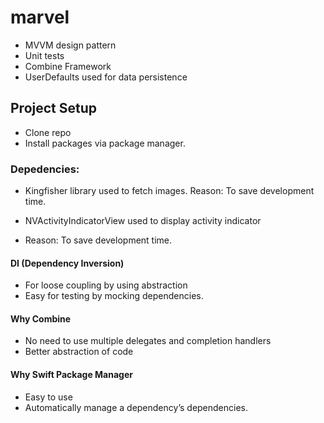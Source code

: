 # marvel

- MVVM design pattern
- Unit tests
- Combine Framework
- UserDefaults used for data persistence

## Project Setup
- Clone repo
- Install packages via package manager.


### Depedencies:
- Kingfisher library used to fetch images. 
Reason: To save development time.

- NVActivityIndicatorView used to display activity indicator
- Reason: To save development time.

#### DI (Dependency Inversion)
- For loose coupling by using abstraction
- Easy for testing by mocking dependencies.

#### Why Combine
- No need to use multiple delegates and completion handlers
- Better abstraction of code

#### Why Swift Package Manager
- Easy to use
- Automatically manage a dependency’s dependencies.



